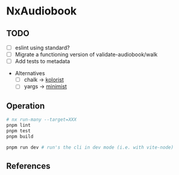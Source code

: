 
# NxAudiobook

## TODO

- [ ] eslint using standard?
- [ ] Migrate a functioning version of validate-audiobook/walk
- [ ] Add tests to metadata
- Alternatives
  - [ ] chalk -> [kolorist](https://github.com/marvinhagemeister/kolorist)
  - [ ] yargs -> [minimist](https://github.com/minimistjs/minimist)

## Operation

```bash
# nx run-many --target=XXX
pnpm lint
pnpm test
pnpm build

pnpm run dev # run's the cli in dev mode (i.e. with vite-node)
```

## References
